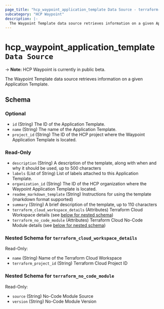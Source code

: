 ```yaml
---
page_title: "hcp_waypoint_application_template Data Source - terraform-provider-hcp"
subcategory: "HCP Waypoint"
description: |-
  The Waypoint Template data source retrieves information on a given Application Template.
---
```


# hcp_waypoint_application_template `Data Source`

-> **Note:** HCP Waypoint is currently in public beta.

The Waypoint Template data source retrieves information on a given Application Template.

<!-- schema generated by tfplugindocs -->
## Schema

### Optional

- `id` (String) The ID of the Application Template.
- `name` (String) The name of the Application Template.
- `project_id` (String) The ID of the HCP project where the Waypoint Application Template is located.

### Read-Only

- `description` (String) A description of the template, along with when and why it should be used, up to 500 characters
- `labels` (List of String) List of labels attached to this Application Template.
- `organization_id` (String) The ID of the HCP organization where the Waypoint Application Template is located.
- `readme_markdown_template` (String) Instructions for using the template (markdown format supported)
- `summary` (String) A brief description of the template, up to 110 characters
- `terraform_cloud_workspace_details` (Attributes) Terraform Cloud Workspace details (see [below for nested schema](#nestedatt--terraform_cloud_workspace_details))
- `terraform_no_code_module` (Attributes) Terraform Cloud No-Code Module details (see [below for nested schema](#nestedatt--terraform_no_code_module))

<a id="nestedatt--terraform_cloud_workspace_details"></a>
### Nested Schema for `terraform_cloud_workspace_details`

Read-Only:

- `name` (String) Name of the Terraform Cloud Workspace
- `terraform_project_id` (String) Terraform Cloud Project ID


<a id="nestedatt--terraform_no_code_module"></a>
### Nested Schema for `terraform_no_code_module`

Read-Only:

- `source` (String) No-Code Module Source
- `version` (String) No-Code Module Version
